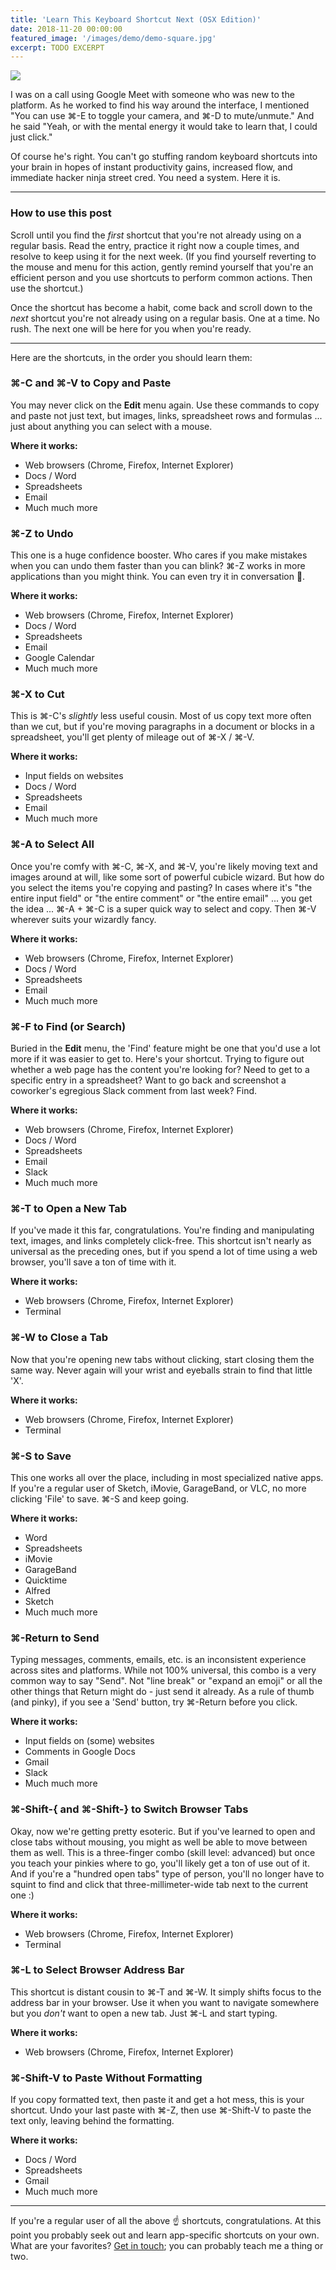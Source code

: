 ```yaml
---
title: 'Learn This Keyboard Shortcut Next (OSX Edition)'
date: 2018-11-20 00:00:00
featured_image: '/images/demo/demo-square.jpg'
excerpt: TODO EXCERPT
---
```


![](/images/demo/demo-landscape.jpg)

I was on a call using Google Meet with someone who was new to the platform. As he worked to find his way around the interface, I mentioned "You can use ⌘-E to toggle your camera, and ⌘-D to mute/unmute." And he said "Yeah, or with the mental energy it would take to learn that, I could just click."

Of course he's right. You can't go stuffing random keyboard shortcuts into your brain in hopes of instant productivity gains, increased flow, and immediate hacker ninja street cred. You need a system. Here it is.

---

### How to use this post

Scroll until you find the _first_ shortcut that you're not already using on a regular basis. Read the entry, practice it right now a couple times, and resolve to keep using it for the next week. (If you find yourself reverting to the mouse and menu for this action, gently remind yourself that you're an efficient person and you use shortcuts to perform common actions. Then use the shortcut.)

Once the shortcut has become a habit, come back and scroll down to the _next_ shortcut you're not already using on a regular basis. One at a time. No rush. The next one will be here for you when you're ready.

---

Here are the shortcuts, in the order you should learn them:

### ⌘-C and ⌘-V to Copy and Paste

You may never click on the **Edit** menu again. Use these commands to copy and paste not just text, but images, links, spreadsheet rows and formulas ... just about anything you can select with a mouse.

**Where it works:**

- Web browsers (Chrome, Firefox, Internet Explorer)
- Docs / Word
- Spreadsheets
- Email
- Much much more

### ⌘-Z to Undo

This one is a huge confidence booster. Who cares if you make mistakes when you can undo them faster than you can blink? ⌘-Z works in more applications than you might think. You can even try it in conversation 🙊.

**Where it works:**

- Web browsers (Chrome, Firefox, Internet Explorer)
- Docs / Word
- Spreadsheets
- Email
- Google Calendar
- Much much more

### ⌘-X to Cut

This is ⌘-C's _slightly_ less useful cousin. Most of us copy text more often than we cut, but if you're moving paragraphs in a document or blocks in a spreadsheet, you'll get plenty of mileage out of ⌘-X / ⌘-V.

**Where it works:**

- Input fields on websites
- Docs / Word
- Spreadsheets
- Email
- Much much more

### ⌘-A to Select All

Once you're comfy with ⌘-C, ⌘-X, and ⌘-V, you're likely moving text and images around at will, like some sort of powerful cubicle wizard. But how do you select the items you're copying and pasting? In cases where it's "the entire input field" or "the entire comment" or "the entire email" ... you get the idea ... ⌘-A + ⌘-C is a super quick way to select and copy. Then ⌘-V wherever suits your wizardly fancy.

**Where it works:**

- Web browsers (Chrome, Firefox, Internet Explorer)
- Docs / Word
- Spreadsheets
- Email
- Much much more

### ⌘-F to Find (or Search)

Buried in the **Edit** menu, the 'Find' feature might be one that you'd use a lot more if it was easier to get to. Here's your shortcut. Trying to figure out whether a web page has the content you're looking for? Need to get to a specific entry in a spreadsheet? Want to go back and screenshot a coworker's egregious Slack comment from last week? Find.

**Where it works:**

- Web browsers (Chrome, Firefox, Internet Explorer)
- Docs / Word
- Spreadsheets
- Email
- Slack
- Much much more

### ⌘-T to Open a New Tab

If you've made it this far, congratulations. You're finding and manipulating text, images, and links completely click-free. This shortcut isn't nearly as universal as the preceding ones, but if you spend a lot of time using a web browser, you'll save a ton of time with it.

**Where it works:**

- Web browsers (Chrome, Firefox, Internet Explorer)
- Terminal

### ⌘-W to Close a Tab

Now that you're opening new tabs without clicking, start closing them the same way. Never again will your wrist and eyeballs strain to find that little 'X'.

**Where it works:**

- Web browsers (Chrome, Firefox, Internet Explorer)
- Terminal

### ⌘-S to Save

This one works all over the place, including in most specialized native apps. If you're a regular user of Sketch, iMovie, GarageBand, or VLC, no more clicking 'File' to save. ⌘-S and keep going.

**Where it works:**

- Word
- Spreadsheets
- iMovie
- GarageBand
- Quicktime
- Alfred
- Sketch
- Much much more

### ⌘-Return to Send

Typing messages, comments, emails, etc. is an inconsistent experience across sites and platforms. While not 100% universal, this combo is a very common way to say "Send". Not "line break" or "expand an emoji" or all the other things that Return might do - just send it already. As a rule of thumb (and pinky), if you see a 'Send' button, try ⌘-Return before you click.

**Where it works:**

- Input fields on (some) websites
- Comments in Google Docs
- Gmail
- Slack
- Much much more

### ⌘-Shift-{ and ⌘-Shift-} to Switch Browser Tabs

Okay, now we're getting pretty esoteric. But if you've learned to open and close tabs without mousing, you might as well be able to move between them as well. This is a three-finger combo (skill level: advanced) but once you teach your pinkies where to go, you'll likely get a ton of use out of it. And if you're a "hundred open tabs" type of person, you'll no longer have to squint to find and click that three-millimeter-wide tab next to the current one :)

**Where it works:**

- Web browsers (Chrome, Firefox, Internet Explorer)
- Terminal

### ⌘-L to Select Browser Address Bar

This shortcut is distant cousin to ⌘-T and ⌘-W. It simply shifts focus to the address bar in your browser. Use it when you want to navigate somewhere but you _don't_ want to open a new tab. Just ⌘-L and start typing.

**Where it works:**

- Web browsers (Chrome, Firefox, Internet Explorer)

### ⌘-Shift-V to Paste Without Formatting

If you copy formatted text, then paste it and get a hot mess, this is your shortcut. Undo your last paste with ⌘-Z, then use ⌘-Shift-V to paste the text only, leaving behind the formatting.

**Where it works:**

- Docs / Word
- Spreadsheets
- Gmail
- Much much more

---

If you're a regular user of all the above ☝️ shortcuts, congratulations. At this point you probably seek out and learn app-specific shortcuts on your own. What are your favorites? <a href="/contact">Get in touch</a>; you can probably teach me a thing or two.
